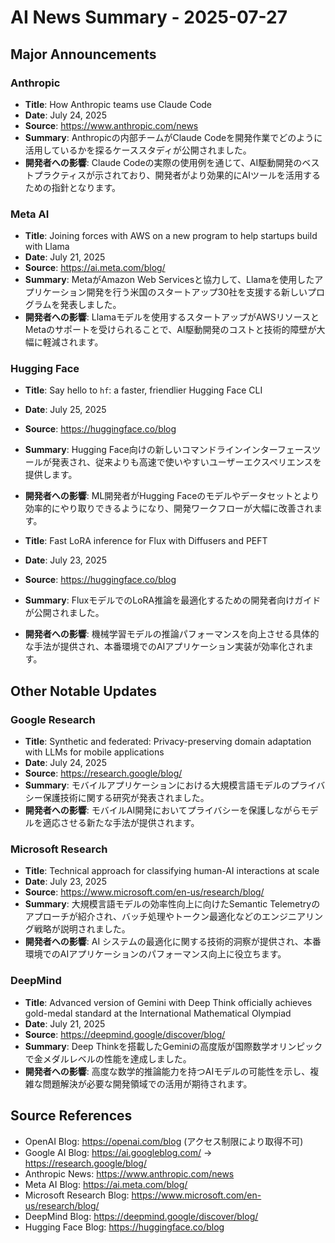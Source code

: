 # AI News Summary - 2025-07-27

## Major Announcements

### Anthropic
- **Title**: How Anthropic teams use Claude Code
- **Date**: July 24, 2025
- **Source**: https://www.anthropic.com/news
- **Summary**: Anthropicの内部チームがClaude Codeを開発作業でどのように活用しているかを探るケーススタディが公開されました。
- **開発者への影響**: Claude Codeの実際の使用例を通じて、AI駆動開発のベストプラクティスが示されており、開発者がより効果的にAIツールを活用するための指針となります。

### Meta AI
- **Title**: Joining forces with AWS on a new program to help startups build with Llama
- **Date**: July 21, 2025
- **Source**: https://ai.meta.com/blog/
- **Summary**: MetaがAmazon Web Servicesと協力して、Llamaを使用したアプリケーション開発を行う米国のスタートアップ30社を支援する新しいプログラムを発表しました。
- **開発者への影響**: Llamaモデルを使用するスタートアップがAWSリソースとMetaのサポートを受けられることで、AI駆動開発のコストと技術的障壁が大幅に軽減されます。

### Hugging Face
- **Title**: Say hello to `hf`: a faster, friendlier Hugging Face CLI
- **Date**: July 25, 2025
- **Source**: https://huggingface.co/blog
- **Summary**: Hugging Face向けの新しいコマンドラインインターフェースツールが発表され、従来よりも高速で使いやすいユーザーエクスペリエンスを提供します。
- **開発者への影響**: ML開発者がHugging Faceのモデルやデータセットとより効率的にやり取りできるようになり、開発ワークフローが大幅に改善されます。

- **Title**: Fast LoRA inference for Flux with Diffusers and PEFT
- **Date**: July 23, 2025
- **Source**: https://huggingface.co/blog
- **Summary**: FluxモデルでのLoRA推論を最適化するための開発者向けガイドが公開されました。
- **開発者への影響**: 機械学習モデルの推論パフォーマンスを向上させる具体的な手法が提供され、本番環境でのAIアプリケーション実装が効率化されます。

## Other Notable Updates

### Google Research
- **Title**: Synthetic and federated: Privacy-preserving domain adaptation with LLMs for mobile applications
- **Date**: July 24, 2025
- **Source**: https://research.google/blog/
- **Summary**: モバイルアプリケーションにおける大規模言語モデルのプライバシー保護技術に関する研究が発表されました。
- **開発者への影響**: モバイルAI開発においてプライバシーを保護しながらモデルを適応させる新たな手法が提供されます。

### Microsoft Research
- **Title**: Technical approach for classifying human-AI interactions at scale
- **Date**: July 23, 2025
- **Source**: https://www.microsoft.com/en-us/research/blog/
- **Summary**: 大規模言語モデルの効率性向上に向けたSemantic Telemetryのアプローチが紹介され、バッチ処理やトークン最適化などのエンジニアリング戦略が説明されました。
- **開発者への影響**: AI システムの最適化に関する技術的洞察が提供され、本番環境でのAIアプリケーションのパフォーマンス向上に役立ちます。

### DeepMind
- **Title**: Advanced version of Gemini with Deep Think officially achieves gold-medal standard at the International Mathematical Olympiad
- **Date**: July 21, 2025
- **Source**: https://deepmind.google/discover/blog/
- **Summary**: Deep Thinkを搭載したGeminiの高度版が国際数学オリンピックで金メダルレベルの性能を達成しました。
- **開発者への影響**: 高度な数学的推論能力を持つAIモデルの可能性を示し、複雑な問題解決が必要な開発領域での活用が期待されます。

## Source References
- OpenAI Blog: https://openai.com/blog (アクセス制限により取得不可)
- Google AI Blog: https://ai.googleblog.com/ → https://research.google/blog/
- Anthropic News: https://www.anthropic.com/news
- Meta AI Blog: https://ai.meta.com/blog/
- Microsoft Research Blog: https://www.microsoft.com/en-us/research/blog/
- DeepMind Blog: https://deepmind.google/discover/blog/
- Hugging Face Blog: https://huggingface.co/blog